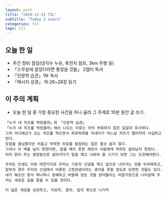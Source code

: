 ```yaml
---
layout: post
title: "2020-12-31 TIL"
subtitle: "Today I Learn"
categories: til
tags: til
---
```


## 오늘 한 일
   - 주간 장비 점검(냉각수 누유, 축전지 점프, 3km 주행 등)
   - 「스무살에 알았더라면 좋았을 것들」 2챕터 독서
   - 「인문학 습관」1부 독서
   - 「메시지 성경」 마:26~28장 읽기

## 이 주의 계획
- 오늘 한 일 중 가장 중요한 사건을 하나 골라 그 주제로 10분 동안 글 쓰기.
```
「누가 내 치즈를 먹었을까」와 「인문학 습관」
「누가 내 치즈를 먹었을까」에서 나오는 미로는 아직 부화하지 않은 달걀과 유사하다.   
그저 어디에선가 오는 치즈를 먹으면서 하루하루를 지내다가 어느날 치즈가 떨어지자 낙심하고 만다.   
모험을 결심했지만 어둡고 막막한 미로를 탐험하는 일은 결코 쉽지 않다.   
그러나 이 벽을 넘지 못한다면, 알을 깨지 못한 계란이 사람에게 먹히듯 살아남지 못한다.
어미 닭이 주는 영양분으로 살아가다가 알을 깨고 나와야 할 시기가 되면 그는 도전해야한다.

우리도 인생도 이와 마찬가지로 우리는 기존의 신념을 깨고 앞으로 나아가는 것을 두려워하고,   
일부의 경우 우리의 신념에서 비롯된 고정관념이라는 생각을 못할 정도로 당연한 것들도 있다.   
내가 해오던 방식 하나하나 분해하고 버릴때 모든 것을 받아들이는 마음가짐으로 나아갈때 우리는 새로운 길을 찾을 수 있을 것이다.

더 넓은 세상을 상상하고, 미로의. 알의. 탑의 밖으로 나가자
```

